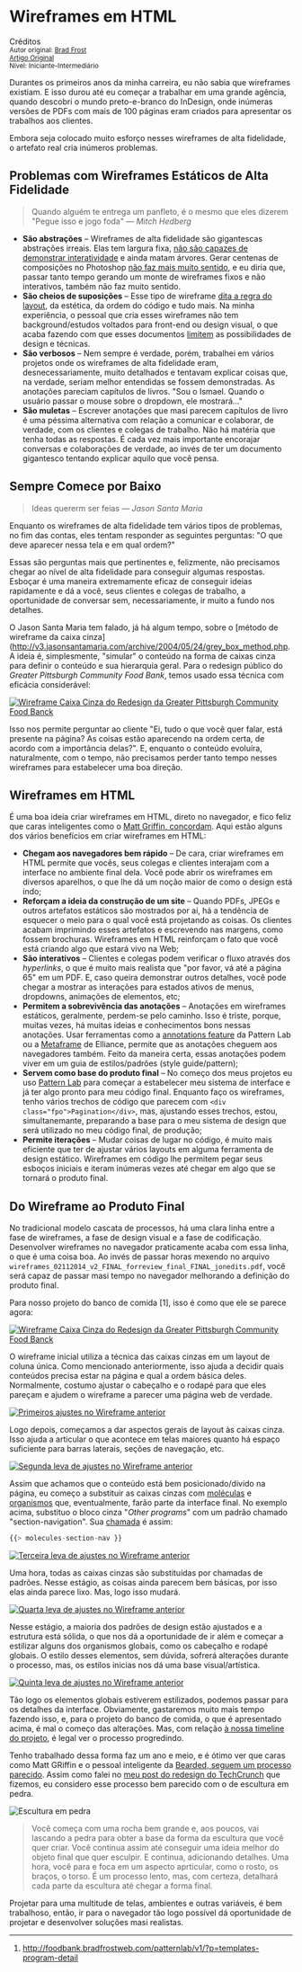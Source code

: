 Wireframes em HTML
==============================================
Créditos<br/>
<small>Autor original: [Brad Frost](http://bradfrostweb.com/)<br/>[Artigo Original](http://bradfrostweb.com/blog/post/html-wireframes/)<br/>Nível: Iniciante-Intermediário</small>

Durantes os primeiros anos da minha carreira, eu não sabia que wireframes existiam. E isso durou até eu começar a trabalhar em uma grande agência, quando descobri o mundo preto-e-branco do InDesign, onde inúmeras versões de PDFs com mais de 100 páginas eram criados para apresentar os trabalhos aos clientes.

Embora seja colocado muito esforço nesses wireframes de alta fidelidade, o artefato real cria inúmeros problemas.

## Problemas com Wireframes Estáticos de Alta Fidelidade
> Quando alguém te entrega um panfleto, é o mesmo que eles dizerem "Pegue isso e jogo foda" &mdash; *Mitch Hedberg*

- **São abstrações** &ndash; Wireframes de alta fidelidade são gigantescas abstrações irreais. Elas tem largura fixa, [não são capazes de demonstrar interatividade](http://www.cennydd.co.uk/2012/why-i-dont-wireframe-much) e ainda matam árvores. Gerar centenas de composições no Photoshop [não faz mais muito sentido](http://bradfrostweb.com/blog/post/the-post-psd-era/), e eu diria que, passar tanto tempo gerando um monte de wireframes fixos e não interativos, também não faz muito sentido.
- **São cheios de suposições** &ndash; Esse tipo de wireframe [dita a regra do layout](http://www.eleganthack.com/words-on-wireframes/), da estética, da ordem do código e tudo mais. Na minha experiência, o pessoal que cria esses wireframes não tem background/estudos voltados para front-end ou design visual, o que acaba fazendo com que esses documentos [limitem](http://www.eleganthack.com/whats-wrong-with-wireframes/) as possibilidades de design e técnicas.
- **São verbosos** &ndash; Nem sempre é verdade, porém, trabalhei em vários projetos onde os wireframes de alta fidelidade eram, desnecessariamente, muito detalhados e tentavam explicar coisas que, na verdade, seriam melhor entendidas se fossem demonstradas. As anotações pareciam capítulos de livros. "Sou o Ismael. Quando o usuário passar o mouse sobre o dropdown, ele mostrará..."
- **São muletas** &ndash; Escrever anotações que masi parecem capítulos de livro é uma péssima alternativa com relação a comunicar e colaborar, de verdade, com os clientes e colegas de trabalho. Não há matéria que tenha todas as respostas. É cada vez mais importante encorajar conversas e colaborações de verdade, ao invés de ter um documento gigantesco tentando explicar aquilo que você pensa.

## Sempre Comece por Baixo
> Ideas quererm ser feias &mdash; *Jason Santa Maria*

Enquanto os wireframes de alta fidelidade tem vários tipos de problemas, no fim das contas, eles tentam responder as seguintes perguntas: "O que deve aparecer nessa tela e em qual ordem?"

Essas são perguntas mais que pertinentes e, felizmente, não precisamos chegar ao nível de alta fidelidade para conseguir algumas respostas. Esboçar é uma maneira extremamente eficaz de conseguir ideias rapidamente e dá a você, seus clientes e colegas de trabalho, a oportunidade de conversar sem, necessariamente, ir muito a fundo nos detalhes.

O Jason Santa Maria tem falado, já há algum tempo, sobre o [método de wireframe da caixa cinza](http://v3.jasonsantamaria.com/archive/2004/05/24/grey_box_method.php. A ideia é, simplesmente, "simular" o conteúdo na forma de caixas cinza para definir o conteúdo e sua hierarquia geral. Para o redesign público do *Greater Pittsburgh Community Food Bank*, temos usado essa técnica com eficácia considerável:

[![Wireframe Caixa Cinza do Redesign da Greater Pittsburgh Community Food Banck](http://bradfrostweb.com/wp-content/uploads/2014/05/wireframes-food-bank-1.png "Wireframe Caixa Cinza do Redesign da Greater Pittsburgh Community Food Banck")](http://foodbank.bradfrostweb.com/patternlab/v1/?p=templates-program-detail)

Isso nos permite perguntar ao cliente "Ei, tudo o que você quer falar, está presente na página? As coisas estão aparecendo na ordem certa, de acordo com a importância delas?". E, enquanto o conteúdo evoluíra, naturalmente, com o tempo, não precisamos perder tanto tempo nesses wireframes para estabelecer uma boa direção.

## Wireframes em HTML
É uma boa ideia criar wireframes em HTML, direto no navegador, e fico feliz que caras inteligentes como o [Matt Griffin, concordam](http://alistapart.com/column/start-coding-with-wireframes). Aqui estão alguns dos vários benefícios em criar wireframes em HTML:
- **Chegam aos navegadores bem rápido** &ndash; De cara, criar wireframes em HTML permite que vocês, seus colegas e clientes interajam com a interface no ambiente final dela. Você pode abrir os wireframes em diversos aparelhos, o que lhe dá um noção maior de como o design está indo;
- **Reforçam a ideia da construção de um site** &ndash; Quando PDFs, JPEGs e outros artefatos estáticos são mostrados por aí, há a tendência de esquecer o meio para o qual você está projetando as coisas. Os clientes acabam imprimindo esses artefatos e escrevendo nas margens, como fossem brochuras. Wireframes em HTML reinforçam o fato que você está criando algo que estará vivo na Web;
- **São interativos** &ndash; Clientes e colegas podem verificar o fluxo através dos *hyperlinks*, o que é muito mais realista que "por favor, vá até a página 65" em um PDF. E, caso queira demonstrar outros detalhes, você pode chegar a mostrar as interações para estados ativos de menus, dropdowns, animações de elementos, etc;
- **Permitem a sobrevivência das anotações** &ndash; Anotações em wireframes estáticos, geralmente, perdem-se pelo caminho. Isso é triste, porque, muitas vezes, há muitas ideias e conhecimentos bons nessas anotações. Usar ferramentas como a [annotations feature](http://patternlab.io/) da Pattern Lab ou a [Metaframe](http://aha.elliance.com/2013/05/28/responsive-wireframes/) de Elliance, permite que as anotações cheguem aos navegadores também. Feito da maneira certa, essas anotações podem viver em um guia de estilos/padrões (style guide/pattern);
- **Servem como base do produto final** &ndash; No começo dos meus projetos eu uso [Pattern Lab](http://patternlab.io/) para começar a estabelecer meu sistema de interface e já ter algo pronto para meu código final. Enquanto faço os wireframes, tenho vários trechos de código que parecem com `<div class="fpo">Pagination</div>`, mas, ajustando esses trechos, estou, simultanemante, preparando a base para o meu sistema de design que será utilizado no meu código final, de produção;
- **Permite iterações** &ndash; Mudar coisas de lugar no código, é muito mais eficiente que ter de ajustar vários layouts em alguma ferramenta de design estático. Wireframes em código lhe permitem pegar seus esboços iniciais e iteram inúmeras vezes até chegar em algo que se tornará o produto final.

## Do Wireframe ao Produto Final
No tradicional modelo cascata de processos, há uma clara linha entre a fase de wireframes, a fase de design visual e a fase de codificação. Desenvolver wireframes no navegador praticamente acaba com essa linha, o que é uma coisa boa. Ao invés de passar horas mexendo no arquivo `wireframes_02112014_v2_FINAL_forreview_final_FINAL_jonedits.pdf`, você será capaz de passar masi tempo no navegador melhorando a definição do produto final.

Para nosso projeto do banco de comida [1], isso é como que ele se parece agora:

[![Wireframe Caixa Cinza do Redesign da Greater Pittsburgh Community Food Banck](http://bradfrostweb.com/wp-content/uploads/2014/05/wireframes-food-bank-1.png "Wireframe Caixa Cinza do Redesign da Greater Pittsburgh Community Food Banck")](http://foodbank.bradfrostweb.com/patternlab/v1/?p=templates-program-detail)

O wireframe inicial utiliza a técnica das caixas cinzas em um layout de coluna única. Como mencionado anteriormente, isso ajuda a decidir quais conteúdos precisa estar na página e qual a ordem básica deles. Normalmente, costumo ajustar o cabeçalho e o rodapé para que eles pareçam e ajudem o wireframe a parecer uma página web de verdade.

[![Primeiros ajustes no Wireframe anterior](http://bradfrostweb.com/wp-content/uploads/2014/05/wireframes-food-bank-2.png "Primeiros ajustes no Wireframe anterior")](http://foodbank.bradfrostweb.com/patternlab/v2/patterns/03-templates-03-program-detail/03-templates-03-program-detail.html)

Logo depois, começamos a dar aspectos gerais de layout às caixas cinza. Isso ajuda a articular o que acontece em telas maiores quanto há espaço suficiente para barras laterais, seções de navegação, etc.

[![Segunda leva de ajustes no Wireframe anterior](http://bradfrostweb.com/wp-content/uploads/2014/05/wireframes-food-bank-3.png "Segunda leva de ajustes no Wireframe anterior")](http://foodbank.bradfrostweb.com/patternlab/v3/patterns/03-templates-03-program-detail/03-templates-03-program-detail.html)

Assim que achamos que o conteúdo está bem posicionado/divido na página, eu começo a substituir as caixas cinzas com [moléculas](http://patternlab.io/about.html#molecules) e [organismos](http://patternlab.io/about.html#organisms) que, eventualmente, farão parte da interface final. No exemplo acima, substituo o bloco cinza "*Other programs*" com um padrão chamado "section-navigation". Sua [chamada](http://patternlab.io/docs/pattern-including.html) é assim:

```php
{{> molecules-section-nav }}
```

[![Terceira leva de ajustes no Wireframe anterior](http://bradfrostweb.com/wp-content/uploads/2014/05/wireframes-food-bank-4.png "Terceira leva de ajustes no Wireframe anterior")](http://foodbank.bradfrostweb.com/patternlab/v4/patterns/03-templates-03-program-detail/03-templates-03-program-detail.html)

Uma hora, todas as caixas cinzas são substituídas por chamadas de padrões. Nesse estágio, as coisas ainda parecem bem básicas, por isso elas ainda parece lixo. Mas, logo isso mudará.

[![Quarta leva de ajustes no Wireframe anterior](http://bradfrostweb.com/wp-content/uploads/2014/05/wireframes-food-bank-5.jpg "Quarta leva de ajustes no Wireframe anterior")](http://foodbank.bradfrostweb.com/patternlab/v5/patterns/04-pages-02-programs-01-program-detail/04-pages-02-programs-01-program-detail.html)

Nesse estágio, a maioria dos padrões de design estão ajustados e a estrutura está sólida, o que nos dá a oportunidade de ir além e começar a estilizar alguns dos organismos globais, como os cabeçalho e rodapé globais. O estilo desses elementos, sem dúvida, sofrerá alterações durante o processo, mas, os estilos inicias nos dá uma base visual/artística.

[![Quinta leva de ajustes no Wireframe anterior](http://bradfrostweb.com/wp-content/uploads/2014/05/wireframes-food-bank-6.jpg "Quinta leva de ajustes no Wireframe anterior")](http://foodbank.bradfrostweb.com/patternlab/v6/patterns/04-pages-02-programs-01-program-detail/04-pages-02-programs-01-program-detail.html)

Tão logo os elementos globais estiverem estilizados, podemos passar para os detalhes da interface. Obviamente, gastaremos muito mais tempo fazendo isso, e, para o projeto do banco de comida, o que é apresentado acima, é mal o começo das alterações. Mas, com relação [à nossa timeline do projeto](http://foodbank.bradfrostweb.com/timeline/), é legal ver o processo progredindo.

Tenho trabalhado dessa forma faz um ano e meio, e é ótimo ver que caras como Matt GRiffin e o pessoal inteligente da [Bearded, seguem um processo parecido](http://alistapart.com/article/responsive-comping-obtaining-signoff-with-mockups). Assim como falei no [meu post do redesign do TechCrunch](http://bradfrostweb.com/blog/post/techcrunch/) que fizemos, eu considero esse processo bem parecido com o de escultura em pedra.

![Escultura em pedra](http://bradfrostweb.com/wp-content/uploads/2013/11/sculpture.jpg "Escultura em pedra")

> Você começa com uma rocha bem grande e, aos poucos, vai lascando a pedra para obter a base da forma da escultura que você quer criar. Você continua assim até conseguir uma ideia melhor do objeto final que quer esculpir. E continua, adicionando detalhes. Uma hora, você para e foca em um aspecto aprticular, como o rosto, os braços, o torso. É um processo lento, mas, com certeza, detalhará cada parte da escultura até chegar a forma final.

Projetar para uma multitude de telas, ambientes e outras variáveis, é bem trabalhoso, então, ir para o navegador tão logo possível dá oportunidade de projetar e desenvolver soluções masi realistas.
____
1. http://foodbank.bradfrostweb.com/patternlab/v1/?p=templates-program-detail